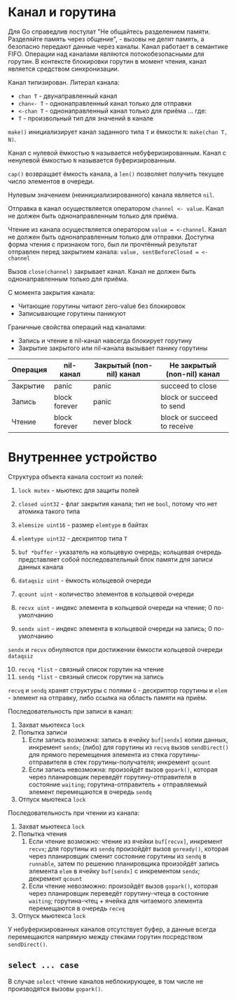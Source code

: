 # Канал и горутина

Для Go справедлив постулат "Не общайтесь разделением памяти. Разделяйте память через общение", - вызовы не делят память, а безопасно передают данные через каналы. Канал работает в семантике FIFO. Операции над каналами являются потокобезопасными для горутин. В контексте блокировки горутин в момент чтения, канал является средством синхронизации.

Канал типизирован. Литерал канала:
- `chan T` - двунаправленный канал
- `chan<- T` - однонаправленный канал только для отправки
- `<-chan T` - однонаправленный канал только для приёма
... где:
- `T` - произвольный тип для значений в канале

`make()` инициализирует канал заданного типа `T` и ёмкости `N`: `make(chan T, N)`.

Канал с нулевой ёмкостью `N` называется небуферизированным.
Канал с ненулевой ёмкостью `N` называется буферизированным.

`cap()` возвращает ёмкость канала, а `len()` позволяет получить текущее число элементов в очереди.

Нулевым значением (неинициализированного) канала является `nil`.

Отправка в канал осуществляется оператором `channel <- value`. Канал не должен быть однонаправленным только для приёма.

Чтение из канала осуществляется оператором `value = <-channel`. Канал не должен быть однонаправленным только для отправки. Доступна форма чтения с признаком того, был ли прочтённый результат отправлен перед закрытием канала: `value, sentBeforeClosed = <-channel`

Вызов `close(channel)` закрывает канал. Канал не должен быть однонаправленным только для приёма.

С момента закрытия канала:
- Читающие горутины читают zero-value без блокировок
- Записывающие горутины паникуют

Граничные свойства операций над каналами:
- Запись и чтение в nil-канал навсегда блокирует горутину
- Закрытие закрытого или nil-канала вызывает панику горутины

| Операция | nil-канал     | Закрытый (non-nil) канал | Не закрытый (non-nil) канал |
| -------- | ------------- | ------------------------ | --------------------------- |
| Закрытие | panic         | panic                    | succeed to close            |
| Запись   | block forever | panic                    | block or succeed to send    |
| Чтение   | block forever | never block              | block or succeed to receive |
# Внутреннее устройство

Структура объекта канала состоит из полей:

1. `lock mutex` - мьютекс для защиты полей
2. `closed uint32` - флаг закрытия канала; тип не `bool`, потому что нет атомика такого типа
3. `elemsize uint16` - размер `elemtype` в байтах
4. `elemtype uint32` - дескриптор типа `T`

5. `buf *buffer` - указатель на кольцевую очередь; кольцевая очередь представляет собой последовательный блок памяти для записи данных канала
6. `dataqsiz uint` - ёмкость кольцевой очереди
7. `qcount uint` - количество элементов в кольцевой очереди
8. `recvx uint` - индекс элемента в кольцевой очереди на чтение; 0 по-умолчанию
9. `sendx uint` - индекс элемента в кольцевой очереди на запись; 0 по-умолчанию

`sendx` и `recvx` обнуляются при достижении ёмкости кольцевой очереди `dataqsiz`

10. `recvq *list` - связный список горутин на чтение
11. `sendq *list` - связный список горутин на запись

`recvq` и `sendq` хранят структуры с полями `G` - дескриптор горутины и `elem` - элемент на отправку, либо ссылка на область памяти на приём.

Последовательность при записи в канал:
1. Захват мьютекса `lock`
2. Попытка записи
	1. Если запись возможна: запись в ячейку `buf[sendx]` копии данных, инкремент `sendx`; (либо) для горутины из `recvq` вызов `sendDirect()` для прямого перемещения элемента из стека горутины-отправителя в стек горутины-получателя; инкремент `qcount`
	2. Если запись невозможна: произойдёт вызов `gopark()`, которая через планировщик переведёт горутину-отправителя в состояние `waiting`; горутина-отправитель + отправляемый элемент перемещаются в очередь `sendq`
3. Отпуск мьютекса `lock`

Последовательность при чтении из канала:
1. Захват мьютекса `lock`
2. Попытка чтения
	1. Если чтение возможно: чтение из ячейки `buf[recvx]`, инкремент `recvx`; для горутины из `sendq` произойдёт вызов `goready()`, которая через планировщик сменит состояние горутины из `sendq` в `runnable`, затем по решению планировщика произойдёт запись элемента `elem` в ячейку `buf[sendx]` с инкрементом `sendx`; декремент `qcount`
	2. Если чтение невозможно: произойдёт вызов `gopark()`, которая через планировщик переведёт горутину-чтеца в состояние `waiting`; горутина-чтец + ячейка для читаемого элемента перемещаются в очередь `recvq`
3. Отпуск мьютекса `lock`

У небуферизированных каналов отсутствует буфер, а данные всегда перемещаются напрямую между стеками горутин посредством `sendDirect()`.

## `select ... case`

В случае `select` чтение каналов неблокирующее, в том числе не производятся вызовы `gopark()`.